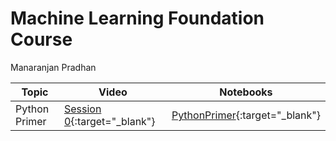 # Machine Learning Foundation Course

Manaranjan Pradhan


| Topic  | Video | Notebooks |
| ------------- | ------------- |--------|
| Python Primer  | [Session 0](https://youtu.be/RQMdeJxE4WU){:target="_blank"} | [PythonPrimer](https://github.com/manaranjanp/MLCourseV1/tree/main/PythonPrimer){:target="_blank"} |
